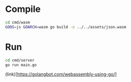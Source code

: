 # Compile
```bash
cd cmd/wasm
GOOS=js GOARCH=wasm go build -o ../../assets/json.wasm
```

# Run
```bash
cd cmd/server
go run main.go
```

(link)[https://golangbot.com/webassembly-using-go/]